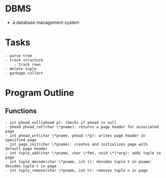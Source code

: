 # DBMS
- a database management system

# Tasks
    - parse tree
    - track structure
        - track rows
    - delete tuple
    - garbage collect

# Program Outline
## Functions
    - int phead_null(phead p): checks if phead is null
    - phead phead_ret(char \*pname): returns a page header for associated page
    - int phead_wrt(char \*pname, phead \*p): writes page header in specified page
    - int page_init(char \*pname): creates and initializes page with default page header
    - int tuple_add(char \*pname, char \*fmt, void \*\*arg): adds tuple to page
    - int tuple_decode(char \*pname, int t): decodes tuple t in pname: decodes tuple t in page
    - int tuple_remove(char \*pname, int n): removes tuple n in page

